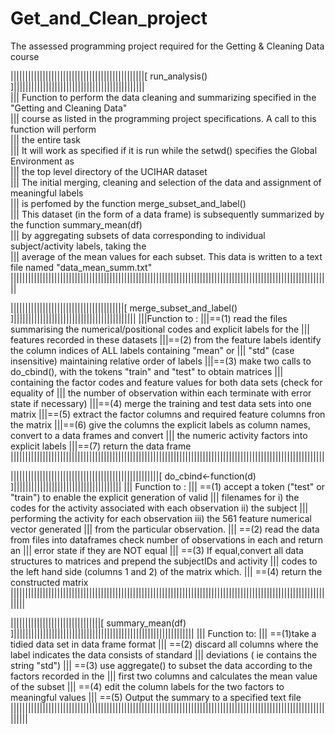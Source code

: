 Get_and_Clean_project
=====================

The assessed programming project required for the Getting & Cleaning Data course

||||||||||||||||||||||||||||||||||||||||||||||[ run_analysis() ]|||||||||||||||||||||||||||||||||||||||||||||  
||| Function to perform the data cleaning and summarizing specified in the "Getting and Cleaning Data"  
||| course as listed in the programming project specifications. A call to this function  will perform  
||| the entire task  
||| It will work as specified if it is run while the setwd() specifies the Global Environment as  
||| the top level directory of the UCIHAR dataset  
||| The initial merging, cleaning and selection of the data and assignment of meaningful labels  
||| is perfomed by the function merge_subset_and_label()  
||| This dataset (in the form of a data frame) is subsequently summarized by the function summary_mean(df)  
||| by aggregating subsets of data corresponding to individual subject/activity labels, taking the   
||| average of the mean values for each subset. This data is written to a text file named "data_mean_summ.txt"  
||||||||||||||||||||||||||||||||||||||||||||||||||||||||||||||||||||||||||||||||||||||||||||||||||||||||||||||  


|||||||||||||||||||||||||||||||||||||||[ merge_subset_and_label() ]||||||||||||||||||||||||||||||||||||||||||
|||Function to :
|||==(1) read the files summarising the numerical/positional codes and explicit labels for the 
|||   features recorded in these datasets 
|||==(2) from the feature labels identify the column indices of ALL labels containing "mean" or
|||   "std" (case insensitive) maintaining relative order of labels
|||==(3) make two calls to do_cbind(), with the tokens "train" and "test" to obtain matrices 
|||   containing the factor codes and feature values for both data sets (check for equality of
|||   the number of observation within each terminate with error state if necessary)
|||==(4) merge the training and test data sets into one matrix
|||==(5) extract the factor columns and required feature columns fron the matrix
|||==(6) give the columns the explicit labels as column names, convert to a data frames and convert 
|||   the numeric activity factors into explicit labels
|||==(7) return the data frame
||||||||||||||||||||||||||||||||||||||||||||||||||||||||||||||||||||||||||||||||||||||||||||||||||||||||||||


|||||||||||||||||||||||||||||||||||||||||||||||||||[ do_cbind<-function(d) ]|||||||||||||||||||||||||||||||||||||
||| Function to :
||| ==(1) accept a token ("test" or "train") to enable the explicit generation of valid
|||    filenames for i) the codes for the activity associated with each observation ii) the subject
|||    performing the activity for each observation iii) the 561 feature numerical vector generated
|||    from the particular observation.
||| ==(2) read the data from files into dataframes check number of observations in each and return an
|||    error state if they are NOT equal
||| ==(3) If equal,convert all data structures to matrices and prepend the subjectIDs and activity
|||    codes to the left hand side (columns 1 and 2) of the matrix which.
||| ==(4) return the constructed matrix
|||||||||||||||||||||||||||||||||||||||||||||||||||||||||||||||||||||||||||||||||||||||||||||||||||||||||||||||||


|||||||||||||||||||||||||||||||[ summary_mean(df) ]||||||||||||||||||||||||||||||||||||||||||||||||||||||||||||||
||| Function to:
||| ==(1)take a tidied data set in data frame format
||| ==(2) discard all columns where the label indicates the data consists of standard 
|||   deviations ( ie contains the string "std")
||| ==(3) use aggregate() to subset the data according to the factors recorded in the 
|||   first two columns and calculates the mean value of the subset 
||| ==(4) edit the column labels for the two factors to meaningful values 
||| ==(5) Output the summary to a specified text file  
||||||||||||||||||||||||||||||||||||||||||||||||||||||||||||||||||||||||||||||||||||||||||||||||||||||||||||||||||
